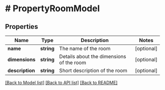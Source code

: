 # # PropertyRoomModel

## Properties

Name | Type | Description | Notes
------------ | ------------- | ------------- | -------------
**name** | **string** | The name of the room | [optional]
**dimensions** | **string** | Details about the dimensions of the room | [optional]
**description** | **string** | Short description of the room | [optional]

[[Back to Model list]](../../README.md#models) [[Back to API list]](../../README.md#endpoints) [[Back to README]](../../README.md)
